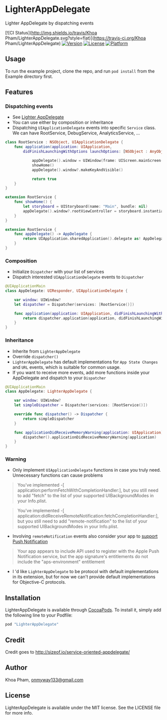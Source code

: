 # LighterAppDelegate
Lighter AppDelegate by dispatching events

[![CI Status](http://img.shields.io/travis/Khoa Pham/LighterAppDelegate.svg?style=flat)](https://travis-ci.org/Khoa Pham/LighterAppDelegate)
[![Version](https://img.shields.io/cocoapods/v/LighterAppDelegate.svg?style=flat)](http://cocoapods.org/pods/LighterAppDelegate)
[![License](https://img.shields.io/cocoapods/l/LighterAppDelegate.svg?style=flat)](http://cocoapods.org/pods/LighterAppDelegate)
[![Platform](https://img.shields.io/cocoapods/p/LighterAppDelegate.svg?style=flat)](http://cocoapods.org/pods/LighterAppDelegate)

## Usage

To run the example project, clone the repo, and run `pod install` from the Example directory first.

## Features

### Dispatching events

- See [Lighter AppDelegate](http://www.fantageek.com/blog/2015/10/31/lighter-appdelegate/)
- You can use either by composition or inheritance 
- Dispatching `UIApplicationDelegate` events into specific `Service` class. We can have RootService, DebugService, AnalyticsService, ...

```swift
class RootService : NSObject, UIApplicationDelegate {
    func application(application: UIApplication,
        didFinishLaunchingWithOptions launchOptions: [NSObject : AnyObject]?) -> Bool {

            appDelegate().window = UIWindow(frame: UIScreen.mainScreen().bounds)
            showHome()
            appDelegate().window?.makeKeyAndVisible()

            return true
    }
}

extension RootService {
    func showHome() {
        let storyboard = UIStoryboard(name: "Main", bundle: nil)
        appDelegate().window?.rootViewController = storyboard.instantiateInitialViewController()
    }
}

extension RootService {
    func appDelegate() -> AppDelegate {
        return UIApplication.sharedApplication().delegate as! AppDelegate
    }
}
```

### Composition

- Initialize `Dispatcher` with your list of services
- Dispatch interested `UIApplicationDelegate` events to `Dispatcher`

```swift
@UIApplicationMain
class AppDelegate: UIResponder, UIApplicationDelegate {

    var window: UIWindow?
    let dispatcher = Dispatcher(services: [RootService()])

    func application(application: UIApplication, didFinishLaunchingWithOptions launchOptions: [NSObject : AnyObject]?) -> Bool {
        return dispatcher.application(application, didFinishLaunchingWithOptions: launchOptions)
    }
}
```

### Inheritance

- Inherite from `LighterAppDelegate`
- Override  `dispatcher()`
- `LighterAppDelegate` has default implementations for `App State Changes` and `URL` events, which is suitable for common usage.
- If you want to receive more events, add more functions inside your AppDelegate and dispatch to your `Dispatcher`

```swift
@UIApplicationMain
class AppDelegate: LighterAppDelegate {

    var window: UIWindow?
    let simpleDispatcher = Dispatcher(services: [RootService()])

    override func dispatcher() -> Dispatcher {
        return simpleDispatcher
    }

    func applicationDidReceiveMemoryWarning(application: UIApplication) {
        dispatcher().applicationDidReceiveMemoryWarning(application)
    }
}
```

### Warning

- Only implement `UIApplicationDelegate` functions in case you truly need. Unnecessary functions can cause problems

> You've implemented -[ application:performFetchWithCompletionHandler:], but you still need to add "fetch" to the list of your supported UIBackgroundModes in your Info.plist.

> You've implemented -[ application:didReceiveRemoteNotification:fetchCompletionHandler:], but you still need to add "remote-notification" to the list of your supported UIBackgroundModes in your Info.plist.

- Involving `remoteNotification` events also consider your app to [support Push Notification](https://forums.developer.apple.com/thread/15011)

> Your app appears to include API used to register with the Apple Push Notification service, but the app signature's entitlements do not include the "aps-environment" entitlement

- I 'd like `LighterAppDelegate` to be protocol with default implementations in its extension, but for now we can't provide default implementations for Objective-C protocols.

## Installation

LighterAppDelegate is available through [CocoaPods](http://cocoapods.org). To install
it, simply add the following line to your Podfile:

```ruby
pod "LighterAppDelegate"
```

## Credit
Credit goes to http://sizeof.io/service-oriented-appdelegate/

## Author

Khoa Pham, onmyway133@gmail.com

## License

LighterAppDelegate is available under the MIT license. See the LICENSE file for more info.
